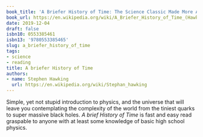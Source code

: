 ```yaml
---
book_title: 'A Briefer History of Time: The Science Classic Made More Accessible'
book_url: https://en.wikipedia.org/wiki/A_Briefer_History_of_Time_(Hawking_and_Mlodinow_book)
date: 2019-12-04
draft: false
isbn10: 0553385461
isbn13: '9780553385465'
slug: a_briefer_history_of_time
tags:
- science
- reading
title: A briefer History of Time
authors:
- name: Stephen Hawking
  url: https://en.wikipedia.org/wiki/Stephan_hawking
---
```



Simple, yet not stupid introduction to physics, and the universe that will
leave you contemplating the complexity of the world from the tiniest quarks
to super massive black holes. _A brief History of Time_ is fast and easy read
graspable to anyone with at least some knowledge of basic high school physics.

